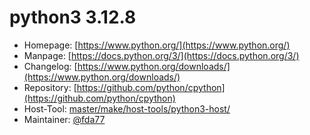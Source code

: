 # python3 3.12.8
 - Homepage: [https://www.python.org/](https://www.python.org/)
 - Manpage: [https://docs.python.org/3/](https://docs.python.org/3/)
 - Changelog: [https://www.python.org/downloads/](https://www.python.org/downloads/)
 - Repository: [https://github.com/python/cpython](https://github.com/python/cpython)
 - Host-Tool: [master/make/host-tools/python3-host/](https://github.com/Freetz-NG/freetz-ng/tree/master/make/host-tools/python3-host/)
 - Maintainer: [@fda77](https://github.com/fda77)

